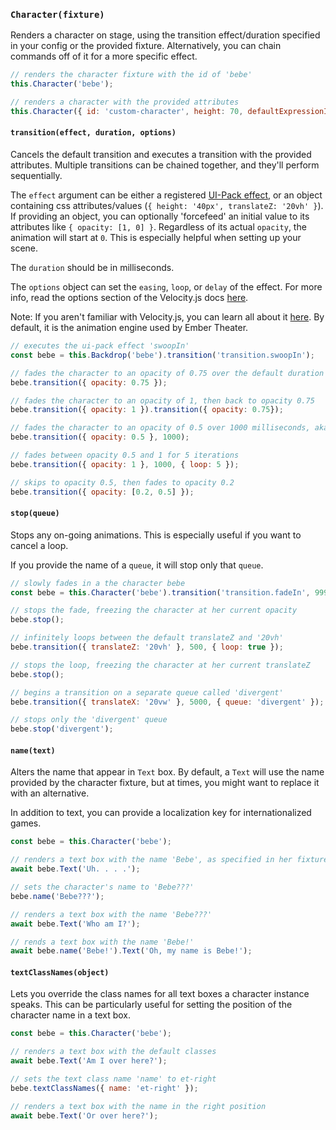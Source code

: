 ### `Character(fixture)`

Renders a character on stage, using the transition effect/duration specified in your config or the provided fixture. Alternatively, you can chain commands off of it for a more specific effect.

```js
// renders the character fixture with the id of 'bebe'
this.Character('bebe');

// renders a character with the provided attributes
this.Character({ id: 'custom-character', height: 70, defaultExpressionId: 'an-expression-id' });
```

#### `transition(effect, duration, options)`

Cancels the default transition and executes a transition with the provided attributes. Multiple transitions can be chained together, and they'll perform sequentially.

The `effect` argument can be either a registered [UI-Pack effect](http://julian.com/research/velocity/#uiPack), or an object containing css attributes/values (`{ height: '40px', translateZ: '20vh' }`). If providing an object, you can optionally 'forcefeed' an initial value to its attributes like `{ opacity: [1, 0] }`. Regardless of its actual `opacity`, the animation will start at `0`. This is especially helpful when setting up your scene.

The `duration` should be in milliseconds.

The `options` object can set the `easing`, `loop`, or `delay` of the effect. For more info, read the options section of the Velocity.js docs [here](http://julian.com/research/velocity/#easing).

Note: If you aren't familiar with Velocity.js, you can learn all about it [here](http://julian.com/research/velocity). By default, it is the animation engine used by Ember Theater.

```js
// executes the ui-pack effect 'swoopIn'
const bebe = this.Backdrop('bebe').transition('transition.swoopIn');

// fades the character to an opacity of 0.75 over the default duration
bebe.transition({ opacity: 0.75 });

// fades the character to an opacity of 1, then back to opacity 0.75
bebe.transition({ opacity: 1 }).transition({ opacity: 0.75});

// fades the character to an opacity of 0.5 over 1000 milliseconds, aka 1 second
bebe.transition({ opacity: 0.5 }, 1000);

// fades between opacity 0.5 and 1 for 5 iterations
bebe.transition({ opacity: 1 }, 1000, { loop: 5 });

// skips to opacity 0.5, then fades to opacity 0.2
bebe.transition({ opacity: [0.2, 0.5] });
```

#### `stop(queue)`

Stops any on-going animations. This is especially useful if you want to cancel a loop.

If you provide the name of a `queue`, it will stop only that `queue`.

```js
// slowly fades in a the character bebe
const bebe = this.Character('bebe').transition('transition.fadeIn', 99999999999);

// stops the fade, freezing the character at her current opacity
bebe.stop();

// infinitely loops between the default translateZ and '20vh'
bebe.transition({ translateZ: '20vh' }, 500, { loop: true });

// stops the loop, freezing the character at her current translateZ
bebe.stop();

// begins a transition on a separate queue called 'divergent'
bebe.transition({ translateX: '20vw' }, 5000, { queue: 'divergent' });

// stops only the 'divergent' queue
bebe.stop('divergent');
```

#### `name(text)`

Alters the name that appear in `Text` box. By default, a `Text` will use the name provided by the character fixture, but at times, you might want to replace it with an alternative.

In addition to text, you can provide a localization key for internationalized games.

```js
const bebe = this.Character('bebe');

// renders a text box with the name 'Bebe', as specified in her fixture
await bebe.Text('Uh. . . .');

// sets the character's name to 'Bebe???'
bebe.name('Bebe???');

// renders a text box with the name 'Bebe???'
await bebe.Text('Who am I?');

// rends a text box with the name 'Bebe!'
await bebe.name('Bebe!').Text('Oh, my name is Bebe!');
```

#### `textClassNames(object)`

Lets you override the class names for all text boxes a character instance speaks. This can be particularly useful for setting the position of the character name in a text box.

```js
const bebe = this.Character('bebe');

// renders a text box with the default classes
await bebe.Text('Am I over here?');

// sets the text class name 'name' to et-right
bebe.textClassNames({ name: 'et-right' });

// renders a text box with the name in the right position
await bebe.Text('Or over here?');
```
